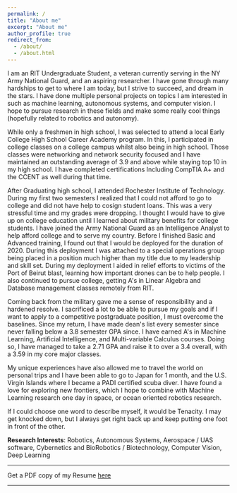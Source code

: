 ```yaml
---
permalink: /
title: "About me"
excerpt: "About me"
author_profile: true
redirect_from: 
  - /about/
  - /about.html
---
```


<!--
# Conor Gagliardi
 -->

<!--
Undergraduate Student, <br>
[Rochester Institute of Technology](https://www.rit.edu), New York
 -->
I am an RIT Undergraduate Student, a veteran currently serving in the NY Army National Guard, and an aspiring researcher. I have gone through many hardships to get to where I am today, but I strive to succeed, and dream in the stars. I have done multiple personal projects on topics I am interested in such as machine learning, autonomous systems, and computer vision. I hope to pursue research in these fields and make some really cool things (hopefully related to robotics and autonomy).

While only a freshmen in high school, I was selected to attend a local Early College High School Career Academy program. In this, I participated in college classes on a college campus whilst also being in high school. Those classes were networking and network security focused and I have maintained an outstanding average of 3.9 and above while staying top 10 in my high school. I have completed certifications Including CompTIA A+ and the CCENT as well during that time. 

After Graduating high school, I attended Rochester Institute of Technology. During my first two semesters I realized that I could not afford to go to college and did not have help to cosign student loans. This was a very stressful time and my grades were dropping. I thought I would have to give up on college education until I learned about military benefits for college students. I have joined the Army National Guard as an Intelligence Analyst to help afford college and to serve my country. Before I finished Basic and Advanced training, I found out that I would be deployed for the duration of 2020. During this deployment I was attached to a special operations group being placed in a position much higher than my title due to my leadership and skill set. During my deployment I aided in relief efforts to victims of the Port of Beirut blast, learning how important drones can be to help people. I also continued to pursue college, getting A's in Linear Algebra and Database management classes remotely from RIT.

Coming back from the military gave me a sense of responsibility and a hardened resolve. I sacrificed a lot to be able to pursue my goals and if I want to apply to a competitive postgraduate position, I must overcome the baselines. Since my return, I have made dean's list every semester since never falling below a 3.8 semester GPA since. I have earned A's in Machine Learning, Artificial Intelligence, and Multi-variable Calculus courses. Doing so, I have managed to take a 2.71 GPA and raise it to over a 3.4 overall, with a 3.59 in my core major classes.

My unique experiences have also allowed me to travel the world on personal trips and I have been able to go to Japan for 1 month, and the U.S. Virgin Islands where I became a PADI certified scuba diver. I have found a love for exploring new frontiers, which I hope to combine with Machine Learning research one day in space, or ocean oriented robotics research.

If I could choose one word to describe myself, it would be Tenacity. I may get knocked down, but I always get right back up and keep putting one foot in front of the other.




**Research Interests**: Robotics, Autonomous Systems, Aerospace /
UAS software, Cybernetics and BioRobotics / Biotechnology, Computer Vision, Deep Learning

---

Get a PDF copy of my Resume [here](/files/Gagliardi_Conor_Resume.pdf)

---
